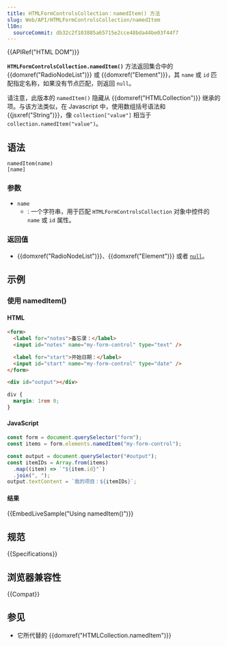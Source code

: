 ```yaml
---
title: HTMLFormControlsCollection：namedItem() 方法
slug: Web/API/HTMLFormControlsCollection/namedItem
l10n:
  sourceCommit: db32c2f103885a65715e2cce48bda44be03f44f7
---
```


{{APIRef("HTML DOM")}}

**`HTMLFormControlsCollection.namedItem()`** 方法返回集合中的 {{domxref("RadioNodeList")}} 或 {{domxref("Element")}}，其 `name` 或 `id` 匹配指定名称，如果没有节点匹配，则返回 `null`。

请注意，此版本的 `namedItem()` 隐藏从 {{domxref("HTMLCollection")}} 继承的项。与该方法类似，在 Javascript 中，使用数组括号语法和 {{jsxref("String")}}，像 `collection["value"]` 相当于 `collection.namedItem("value")`。

## 语法

```js-nolint
namedItem(name)
[name]
```

### 参数

- `name`
  - : 一个字符串，用于匹配 `HTMLFormControlsCollection` 对象中控件的 `name` 或 `id` 属性。

### 返回值

- {{domxref("RadioNodeList")}}、{{domxref("Element")}} 或者 [`null`](/zh-CN/docs/Web/JavaScript/Reference/Operators/null)。

## 示例

### 使用 namedItem()

#### HTML

```html
<form>
  <label for="notes">备忘录：</label>
  <input id="notes" name="my-form-control" type="text" />

  <label for="start">开始日期：</label>
  <input id="start" name="my-form-control" type="date" />
</form>

<div id="output"></div>
```

```css hidden
div {
  margin: 1rem 0;
}
```

#### JavaScript

```js
const form = document.querySelector("form");
const items = form.elements.namedItem("my-form-control");

const output = document.querySelector("#output");
const itemIDs = Array.from(items)
  .map((item) => `"${item.id}"`)
  .join(", ");
output.textContent = `我的项目：${itemIDs}`;
```

#### 结果

{{EmbedLiveSample("Using namedItem()")}}

## 规范

{{Specifications}}

## 浏览器兼容性

{{Compat}}

## 参见

- 它所代替的 {{domxref("HTMLCollection.namedItem")}}
